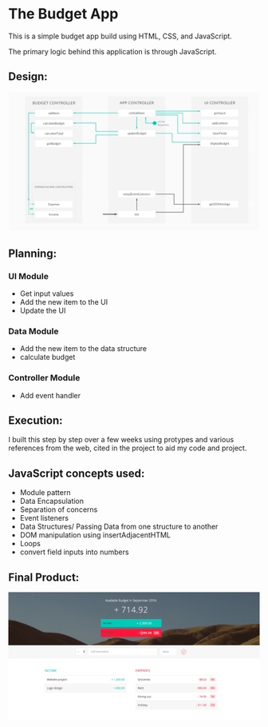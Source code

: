 # The Budget App


This is a simple budget app build using HTML, CSS, and JavaScript.

The primary logic behind this application is through JavaScript.

## Design:


![](design.png)


## Planning:

### UI Module
* Get input values
* Add the new item to the UI
* Update the UI

### Data Module
* Add the new item to the data structure
* calculate budget

### Controller Module
* Add event handler 


## Execution:
I built this step by step over a few weeks using protypes and various references from the web, cited in the project to aid my code and project.

## JavaScript concepts used:
* Module pattern
* Data Encapsulation 
* Separation of concerns 
* Event listeners 
* Data Structures/ Passing Data from one structure to another 
* DOM manipulation using insertAdjacentHTML 
* Loops 
* convert field inputs into numbers




## Final Product:


![](final.png)
